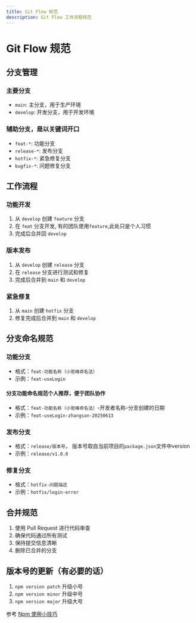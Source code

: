 ```yaml
---
title: Git Flow 规范
description: Git Flow 工作流程规范
---
```


# Git Flow 规范

## 分支管理

### 主要分支
- `main`: 主分支，用于生产环境
- `develop`: 开发分支，用于开发环境

### 辅助分支，是以关键词开口
- `feat-*`: 功能分支
- `release-*`: 发布分支
- `hotfix-*`: 紧急修复分支
- `bugfix-*`: 问题修复分支

## 工作流程

### 功能开发
1. 从 `develop` 创建 `feature` 分支
2. 在 `feat` 分支开发, 有的团队使用`feature`,此处只是个人习惯
3. 完成后合并回 `develop`

### 版本发布
1. 从 `develop` 创建 `release` 分支
2. 在 `release` 分支进行测试和修复
3. 完成后合并到 `main` 和 `develop`

### 紧急修复
1. 从 `main` 创建 `hotfix` 分支
2. 修复完成后合并到 `main` 和 `develop`

## 分支命名规范

### 功能分支
- 格式：`feat-功能名称（小驼峰命名法）`
- 示例：`feat-useLogin`

#### 分支功能命名规范个人推荐，便于团队协作
- 格式：`feat-功能名称（小驼峰命名法）`-开发者名称-分支创建的日期
- 示例：`feat-useLogin-zhangsan-20250613`

### 发布分支
- 格式：`release/版本号`， 版本号取自当前项目的`package.json`文件中version
- 示例：`release/v1.0.0`

### 修复分支
- 格式：`hotfix-问题描述`
- 示例：`hotfix/login-error`

## 合并规范
1. 使用 Pull Request 进行代码审查
2. 确保代码通过所有测试
3. 保持提交信息清晰
4. 删除已合并的分支 

## 版本号的更新（有必要的话）
1. `npm version patch`  升级小号
2. `npm version minor`  升级中号
3. `npm version major`  升级大号

  参考 [Npm 使用小技巧](/efficiency/skill/npmVersion)
